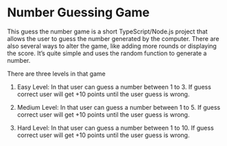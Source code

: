 # Number Guessing Game

This guess the number game is a short TypeScript/Node.js project that allows the user to guess the number generated by the computer. There are also several ways to alter the game, like adding more rounds or displaying the score. It’s quite simple and uses the random function to generate a number.

There are three levels in that game
1) Easy Level:
      In that user can guess a number between 1 to 3. If guess correct user will get +10 points until the user guess is wrong.
      
2) Medium Level:
      In that user can guess a number between 1 to 5. If guess correct user will get +10 points until the user guess is wrong.
      
3) Hard Level:
      In that user can guess a number between 1 to 10. If guess correct user will get +10 points until the user guess is wrong.
